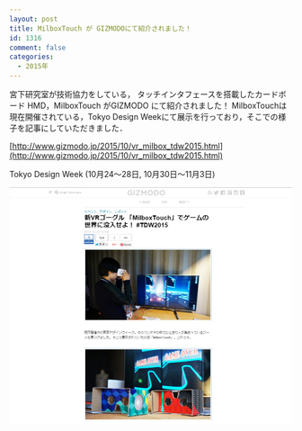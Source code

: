 ```yaml
---
layout: post
title: MilboxTouch が GIZMODOにて紹介されました！
id: 1316
comment: false
categories:
  - 2015年
---
```


宮下研究室が技術協力をしている，
タッチインタフェースを搭載したカードボード HMD，MilboxTouch がGIZMODO にて紹介されました！
MilboxTouchは現在開催されている，Tokyo Design Weekにて展示を行っており，そこでの様子を記事にしていただきました．

[http://www.gizmodo.jp/2015/10/vr_milbox_tdw2015.html](http://www.gizmodo.jp/2015/10/vr_milbox_tdw2015.html)

Tokyo Design Week (10月24～28日, 10月30日～11月3日)

![milboxTouch_gizmodo](/wp-content/uploads/2015/10/milboxTouch_gizmodo.png)
